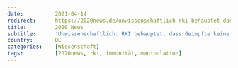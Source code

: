 ```yaml
---
date:          2021-04-14
redirect:      https://2020news.de/unwissenschaftlich-rki-behauptet-dass-geimpfte-keine-uebertraeger-sind/
title:         2020 News
subtitle:      'Unwissenschaftlich: RKI behauptet, dass Geimpfte keine Überträger sind'
country:       DE
categories:    [Wissenschaft]
tags:          [2020news, rki, immunität, manipulation]
---
```

